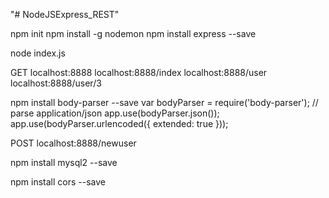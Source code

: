 "# NodeJSExpress_REST" 

npm init
npm install -g nodemon
npm install express --save

node index.js

GET
localhost:8888
localhost:8888/index
localhost:8888/user
localhost:8888/user/3

npm install body-parser --save
var bodyParser = require('body-parser');
// parse application/json
app.use(bodyParser.json());
app.use(bodyParser.urlencoded({
    extended: true
}));


POST
localhost:8888/newuser


npm install mysql2 --save

npm install cors --save